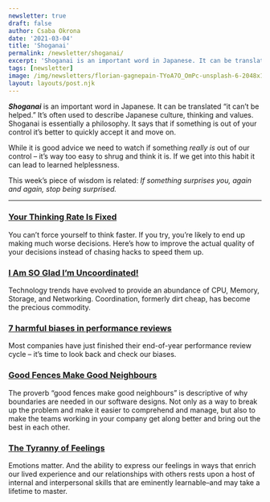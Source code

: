 ```yaml
---
newsletter: true
draft: false
author: Csaba Okrona
date: '2021-03-04'
title: 'Shoganai'
permalink: /newsletter/shoganai/
excerpt: 'Shoganai is an important word in Japanese. It can be translated “it can’t be helped.”'
tags: [newsletter]
image: /img/newsletters/florian-gagnepain-TYoA7O_OmPc-unsplash-6-2048x1366.jpg
layout: layouts/post.njk
---
```

**_Shoganai_** is an important word in Japanese. It can be translated “it can’t be helped.” It’s often used to describe Japanese culture, thinking and values. Shoganai is essentially a philosophy. It says that if something is out of your control it’s better to quickly accept it and move on.

While it is good advice we need to watch if something _really is_ out of our control – it’s way too easy to shrug and think it is. If we get into this habit it can lead to learned helplessness.

This week’s piece of wisdom is related: _If something surprises you, again and again, stop being surprised._


* * *


### [Your Thinking Rate Is Fixed](https://fs.blog/2021/03/thinking-rate-fixed/)

You can’t force yourself to think faster. If you try, you’re likely to end up making much worse decisions. Here’s how to improve the actual quality of your decisions instead of chasing hacks to speed them up.

### [I Am SO Glad I’m Uncoordinated!](https://pathelland.substack.com/p/i-am-so-glad-im-uncoordinated)

Technology trends have evolved to provide an abundance of CPU, Memory, Storage, and Networking. Coordination, formerly dirt cheap, has become the precious commodity.

### [7 harmful biases in performance reviews](https://ochronus.online/biases-in-performance-reviews/)

Most companies have just finished their end-of-year performance review cycle – it’s time to look back and check our biases.

### [Good Fences Make Good Neighbours](https://www.linkedin.com/pulse/good-fences-make-neighbours-trond-hjorteland/)

The proverb “good fences make good neighbours” is descriptive of why boundaries are needed in our software designs. Not only as a way to break up the problem and make it easier to comprehend and manage, but also to make the teams working in your company get along better and bring out the best in each other.

### [The Tyranny of Feelings](https://www.edbatista.com/2021/02/the-tyranny-of-feelings.html)

Emotions matter. And the ability to express our feelings in ways that enrich our lived experience and our relationships with others rests upon a host of internal and interpersonal skills that are eminently learnable–and may take a lifetime to master.

